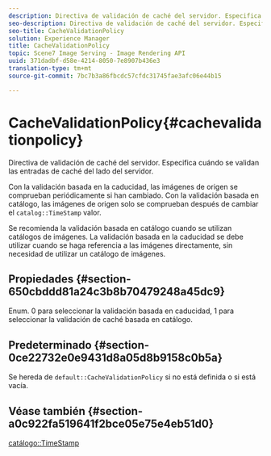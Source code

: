 ```yaml
---
description: Directiva de validación de caché del servidor. Especifica cuándo se validan las entradas de caché del lado del servidor.
seo-description: Directiva de validación de caché del servidor. Especifica cuándo se validan las entradas de caché del lado del servidor.
seo-title: CacheValidationPolicy
solution: Experience Manager
title: CacheValidationPolicy
topic: Scene7 Image Serving - Image Rendering API
uuid: 371dadbf-d58e-4214-8050-7e8907b436e3
translation-type: tm+mt
source-git-commit: 7bc7b3a86fbcdc57cfdc31745fae3afc06e44b15

---
```



# CacheValidationPolicy{#cachevalidationpolicy}

Directiva de validación de caché del servidor. Especifica cuándo se validan las entradas de caché del lado del servidor.

Con la validación basada en la caducidad, las imágenes de origen se comprueban periódicamente si han cambiado. Con la validación basada en catálogo, las imágenes de origen solo se comprueban después de cambiar el `catalog::TimeStamp` valor.

Se recomienda la validación basada en catálogo cuando se utilizan catálogos de imágenes. La validación basada en la caducidad se debe utilizar cuando se haga referencia a las imágenes directamente, sin necesidad de utilizar un catálogo de imágenes.

## Propiedades {#section-650cbddd81a24c3b8b70479248a45dc9}

Enum. 0 para seleccionar la validación basada en caducidad, 1 para seleccionar la validación de caché basada en catálogo.

## Predeterminado {#section-0ce22732e0e9431d8a05d8b9158c0b5a}

Se hereda de `default::CacheValidationPolicy` si no está definida o si está vacía.

## Véase también {#section-a0c922fa519641f2bce05e75e4eb51d0}

[catálogo::TimeStamp](../../../../../is-api/image-catalog/image-serving-api-ref/c-image-catalog-reference/c-image-svg-data-reference/c-svg-data-reference/r-timestamp-svg.md#reference-59a27b72f4cb4a53a3baba83214c4ded)
